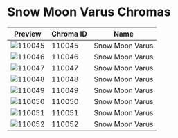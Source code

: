 # Snow Moon Varus Chromas

| Preview | Chroma ID | Name |
|---------|-----------|------|
| ![110045](https://raw.communitydragon.org/latest/plugins/rcp-be-lol-game-data/global/default/v1/champion-chroma-images/110/110045.png) | 110045 | Snow Moon Varus |
| ![110046](https://raw.communitydragon.org/latest/plugins/rcp-be-lol-game-data/global/default/v1/champion-chroma-images/110/110046.png) | 110046 | Snow Moon Varus |
| ![110047](https://raw.communitydragon.org/latest/plugins/rcp-be-lol-game-data/global/default/v1/champion-chroma-images/110/110047.png) | 110047 | Snow Moon Varus |
| ![110048](https://raw.communitydragon.org/latest/plugins/rcp-be-lol-game-data/global/default/v1/champion-chroma-images/110/110048.png) | 110048 | Snow Moon Varus |
| ![110049](https://raw.communitydragon.org/latest/plugins/rcp-be-lol-game-data/global/default/v1/champion-chroma-images/110/110049.png) | 110049 | Snow Moon Varus |
| ![110050](https://raw.communitydragon.org/latest/plugins/rcp-be-lol-game-data/global/default/v1/champion-chroma-images/110/110050.png) | 110050 | Snow Moon Varus |
| ![110051](https://raw.communitydragon.org/latest/plugins/rcp-be-lol-game-data/global/default/v1/champion-chroma-images/110/110051.png) | 110051 | Snow Moon Varus |
| ![110052](https://raw.communitydragon.org/latest/plugins/rcp-be-lol-game-data/global/default/v1/champion-chroma-images/110/110052.png) | 110052 | Snow Moon Varus |
